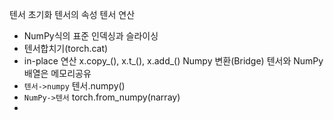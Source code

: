 
텐서 초기화
텐서의 속성
텐서 연산
 - NumPy식의 표준 인덱싱과 슬라이싱
 - 텐서합치기(torch.cat)
 - in-place 연산 x.copy_(), x.t_(), x.add_()
Numpy 변환(Bridge) 텐서와 NumPy배열은 메모리공유
  - `텐서->numpy` 텐서.numpy()
  - `NumPy->텐서` torch.from_numpy(narray)
  - 